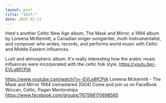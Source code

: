 ```yaml
---
layout: post
title: "1517:"
date: 2025-02-11
---
```


Here's another Celtic New Age album, The Mask and Mirror, a 1994 album by Loreena McKennitt, a Canadian singer-songwriter, multi-instrumentalist, and composer who writes, records, and performs world music with Celtic and Middle Eastern influences.

Lush and atmospheric album. It's really interesting how the arabic music influences were incorporated with the celtic folk style.
https://youtu.be/-EVLg8fCPIA

https://www.youtube.com/watch?v=-EVLg8fCPIA
Loreena Mckennitt - The Mask and Mirror 1994 (remastered 2004)
Come and join us on FaceBook Wiccan, Celtic, Pagan Mentorships
https://www.facebook.com/groups/767566170698585
